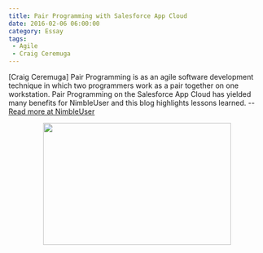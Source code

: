 ```yaml
---
title: Pair Programming with Salesforce App Cloud
date: 2016-02-06 06:00:00
category: Essay
tags: 
 - Agile
 - Craig Ceremuga
---
```

[Craig Ceremuga] Pair Programming is as an agile software development technique in which two programmers work as a pair together on one workstation.  Pair Programming on the Salesforce App Cloud has yielded many benefits for NimbleUser and this blog highlights lessons learned. -- [Read more at NimbleUser](http://www.nimbleuser.com/blog/pair-programming-with-salesforce-app-cloud)
<div align="center"><img src="https://www.nimbleuser.com/uploads/9/4/3/7/94371761/pair-programming-with-salesforce-app-cloud-for-professional-and-trade-associations-369x240.jpg?253" width="369" height="240" rel="900,585"/></div>